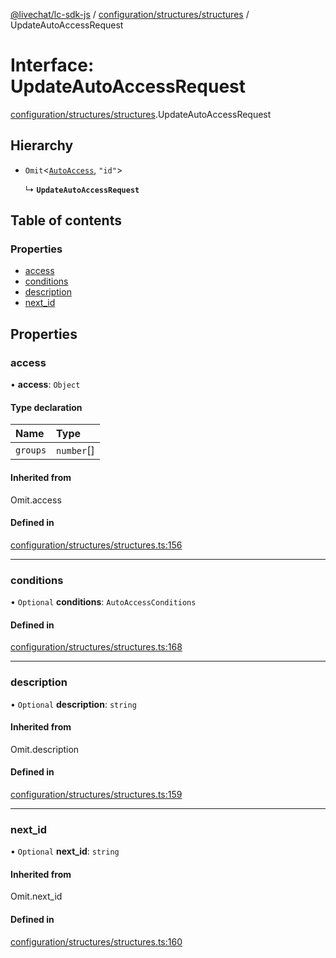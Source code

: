 [@livechat/lc-sdk-js](../README.md) / [configuration/structures/structures](../modules/configuration_structures_structures.md) / UpdateAutoAccessRequest

# Interface: UpdateAutoAccessRequest

[configuration/structures/structures](../modules/configuration_structures_structures.md).UpdateAutoAccessRequest

## Hierarchy

- `Omit`<[`AutoAccess`](configuration_structures_structures.AutoAccess.md), ``"id"``\>

  ↳ **`UpdateAutoAccessRequest`**

## Table of contents

### Properties

- [access](configuration_structures_structures.UpdateAutoAccessRequest.md#access)
- [conditions](configuration_structures_structures.UpdateAutoAccessRequest.md#conditions)
- [description](configuration_structures_structures.UpdateAutoAccessRequest.md#description)
- [next\_id](configuration_structures_structures.UpdateAutoAccessRequest.md#next_id)

## Properties

### access

• **access**: `Object`

#### Type declaration

| Name | Type |
| :------ | :------ |
| `groups` | `number`[] |

#### Inherited from

Omit.access

#### Defined in

[configuration/structures/structures.ts:156](https://github.com/livechat/lc-sdk-js/blob/5f5afdd/src/configuration/structures/structures.ts#L156)

___

### conditions

• `Optional` **conditions**: `AutoAccessConditions`

#### Defined in

[configuration/structures/structures.ts:168](https://github.com/livechat/lc-sdk-js/blob/5f5afdd/src/configuration/structures/structures.ts#L168)

___

### description

• `Optional` **description**: `string`

#### Inherited from

Omit.description

#### Defined in

[configuration/structures/structures.ts:159](https://github.com/livechat/lc-sdk-js/blob/5f5afdd/src/configuration/structures/structures.ts#L159)

___

### next\_id

• `Optional` **next\_id**: `string`

#### Inherited from

Omit.next\_id

#### Defined in

[configuration/structures/structures.ts:160](https://github.com/livechat/lc-sdk-js/blob/5f5afdd/src/configuration/structures/structures.ts#L160)
